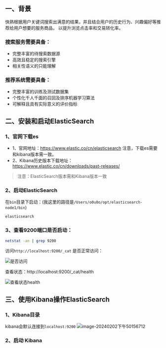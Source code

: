 ## 一、背景

快熟根据用户关键词搜索出满意的结果，并且结合用户的历史行为、兴趣偏好等推荐给用户想要的服务商品，
以提升浏览点击率和交易转化率。

### 搜索服务需要具备：
- 完整丰富的待搜索数据源
- 高效且稳定的搜索引擎
- 相关性语义的只能理解

### 推荐系统需要具备：
- 完整丰富的训练及测试数据集
- 个性化千人千面的召回及排序机器学习算法
- 可解释且具有实际意义的评价指标 

## 二、安装和启动ElasticSearch

### 1、官网下载es

- 1、官网地址：https://www.elastic.co/cn/elasticsearch 注意，下载es需要和kibana版本需一致。
- 2、Kibana历史版本下载地址：https://www.elastic.co/cn/downloads/past-releases/

> 注意：ElasticSearch版本需和Kibana版本一致



### 2、启动ElasticSearch
在`bin`目录下启动：(我这里的路径是`/Users/o0u0o/opt/elasticsearch-node1/bin`)
```bash
elasticsearch
```

### 3、查看9200端口是否启动：
```bash
netstat -an | grep 9200
```
访问`http://localhost:9200/_cat` 是否正常访问：

![是否访问](https://p.ipic.vip/ewyyuq.png)

查看状态：http://localhost:9200/_cat/health

![查看状态health](https://p.ipic.vip/q9x8um.png)


## 三、使用Kibana操作ElasticSearch

### 1、Kibana目录
kibana会默认连接到`localhost:9200`
![image-20240202下午50156712](https://p.ipic.vip/n7mtd2.png)

### 2、启动 Kibana

```bash

```